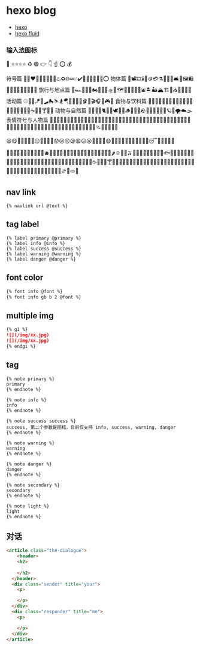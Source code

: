 # hexo blog

- [hexo](https://hexo.io/zh-cn/docs/)
- [hexo fluid](https://hexo.fluid-dev.com/docs/guide/)

### 输入法图标

🌟
⭐️⭐️⭐️⭐️
♻️
🟢
👉
👇
☝
⭕️
💰

符号篇
🤍🖤❤️‍🔥💕💞💗💮💯♨️♻️🌐💤🎶✔️💬💭🎴✅❎❌⭕
物体篇
📸📽🎞🕯💸🪙💳⚗️🔭🧺🧼🛋🧸🖼🛍🛒🎀🎐💌📇📰📓📝🔎
旅行与地点篇
🚕🏎🚓🚒🛵🏍🚞🚂🛫🛸🚏🗺🗽🏰🎡🎢🎠⛲️🏝🏜🏔🏗💒⛪️🎑🌌🌠🌃
活动篇
⚾️🎾🏸🪁🏹🛹🛼⛷🏂🪂🏇🏅🎫🎪🩰🎨🎬🎧🎳🎮🧩
食物与饮料篇
🍇🍓🍒🍑🥥🥐🥨🧀🍳🍟🍱🍤🍥🍧🎂🍬🍿🍩🍪🍯☕️🥤🍻🍸🍹🧊
动物与自然篇
🐽🦄🦋🐋🐈🦢🦩🕊🐾🎄🪵🌱🍃🍂🪨🌾🌷🥀🌸🌻🌖🪐✨🌪☁️🌫
表情符号与人物篇
🥰😋😎🥳😤🤗🤔🥱😴🤧🤒👾😽🙀✌🏻🦷👩🏻‍🌾🧑🏻‍🌾👩🏻‍🔬🧑🏻‍🔬👩🏻‍🎨🧑🏻‍🎨👩🏻‍🚀🧑🏻‍🚀🥷🏻🎅🏻🧙🏻‍♀️🧙🏻‍♂️🧝🏻‍♀️🧝🏻🧚🏻‍♀️🧚🏻🧖🏻‍♀️🧖🏻🧶🩴🧦👟👒👛🥽

😆😋🥰🤪🧐🤓🤩😑🤭🤫🤔🤨😟☹️😣😫😩😖😮😤🤬🤯🥶😧🤤🤥🤐🤢🤮🤧🤕🤠🥳🥴🥺😴👤🦋🐢🦐🧸

🍇🍓🍒🍑🥥🍐️🍊️🍈️🍋️🍍️🍉🫐🥭🍋🍎🍏🍌🥝🥑🌾🍠️🍆️🍅🍄🥔🥒🌽🥕🥬🥦🌶️🫑🧅🧄🫒🌰🥜🫘🦑🐙🦞🦐🦀🦪🐟🍖️🍗️🥚🦴🐚🥩🥓🥐🥖🥯🥨🍪🧇🍩🥧🧀🧈🍿🧁🎂🍰️🍞️🥞🍮🥮🍧🍨️🍦️🍫️🍬🍭️🍡️☕️🥤🫗🍻🍸🍹🍶️🍵️🍷️🍺🥃🧋🍼🥛🍾🥂🧃🧉🥫🍯🍟🍤🍕️🍔️🥪🌭️🌮️🌯🥙🥗🧆🍝️🍛️🍣️🍙️🍘️🍢️🍥🥟🍳🍜️🍲️🥘🍱️🍜🫔🥠🫓🍚


## nav link

```
{% navlink url @text %}
```

## tag label
```
{% label primary @primary %}
{% label info @info %}
{% label success @success %}
{% label warning @warning %}
{% label danger @danger %}
```

## font color
```html
{% font info @font %}
{% font info gb b 2 @font %}
```

## multiple img
```md
{% gi %}
![](/img/xx.jpg)
![](/img/xx.jpg)
{% endgi %}
```

## tag
```
{% note primary %}
primary
{% endnote %}

{% note info %}
info
{% endnote %}

{% note success success %}
success, 第二个参数是图标，目前仅支持 info, success, warning, danger
{% endnote %}

{% note warning %}
warning
{% endnote %}

{% note danger %}
danger
{% endnote %}

{% note secondary %}
secondary
{% endnote %}

{% note light %}
light
{% endnote %}
```

## 对话

```html
<article class="the-dialogue">
	<header>
    <h2>
      
    </h2>
  </header>
  <div class="sender" title="your">
    <p>

    </p>
  </div>
  <div class="responder" title="me">
    <p>

    </p>
  </div>
</article>
```